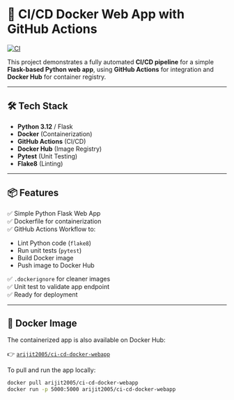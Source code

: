 # 🚀 CI/CD Docker Web App with GitHub Actions

[![CI](https://github.com/ArijitDas2005/ci-cd-docker-webapp/actions/workflows/ci.yml/badge.svg)](https://github.com/ArijitDas2005/ci-cd-docker-webapp/actions)

This project demonstrates a fully automated **CI/CD pipeline** for a simple **Flask-based Python web app**, using **GitHub Actions** for integration and **Docker Hub** for container registry.

---

## 🛠️ Tech Stack

- **Python 3.12** / Flask
- **Docker** (Containerization)
- **GitHub Actions** (CI/CD)
- **Docker Hub** (Image Registry)
- **Pytest** (Unit Testing)
- **Flake8** (Linting)

---

## 📦 Features

✅ Simple Python Flask Web App  
✅ Dockerfile for containerization  
✅ GitHub Actions Workflow to:
- Lint Python code (`flake8`)
- Run unit tests (`pytest`)
- Build Docker image
- Push image to Docker Hub

✅ `.dockerignore` for cleaner images  
✅ Unit test to validate app endpoint  
✅ Ready for deployment

---

## 🐳 Docker Image

The containerized app is also available on Docker Hub:

👉 [`arijit2005/ci-cd-docker-webapp`](https://hub.docker.com/r/arijit2005/ci-cd-docker-webapp)

To pull and run the app locally:

```bash
docker pull arijit2005/ci-cd-docker-webapp
docker run -p 5000:5000 arijit2005/ci-cd-docker-webapp
